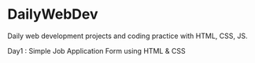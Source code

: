 # DailyWebDev
Daily web development projects and coding practice with HTML, CSS, JS.

Day1 : Simple Job Application Form using HTML & CSS


